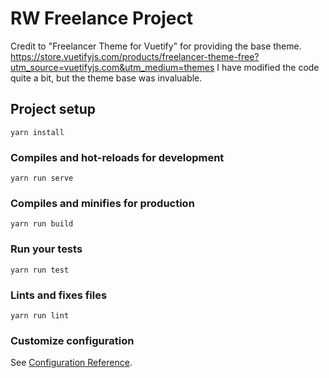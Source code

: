 # RW Freelance Project
Credit to "Freelancer Theme for Vuetify" for providing the base theme.
https://store.vuetifyjs.com/products/freelancer-theme-free?utm_source=vuetifyjs.com&utm_medium=themes
I have modified the code quite a bit, but the theme base was invaluable.

## Project setup
```
yarn install
```

### Compiles and hot-reloads for development
```
yarn run serve
```

### Compiles and minifies for production
```
yarn run build
```

### Run your tests
```
yarn run test
```

### Lints and fixes files
```
yarn run lint
```

### Customize configuration
See [Configuration Reference](https://cli.vuejs.org/config/).

